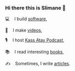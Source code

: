 ### Hi there this is Slimane 👋


💻  &nbsp;&nbsp; I build [software](https://www.linkedin.com/in/slimaneakalie),

🎥  &nbsp;&nbsp; I make [videos](https://www.youtube.com/channel/UCAKherxCCvXWHyGaeQKy-Jw),

🎙️ &nbsp;&nbsp; I host [Kass Atay Podcast](https://www.slimane.io/podcast),

📚 &nbsp;&nbsp; I read interesting [books](https://www.goodreads.com/user/show/135778549-slimane-akali),

✍️ &nbsp;&nbsp; Sometimes, I write [articles](https://www.slimane.io/articles).
